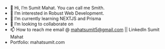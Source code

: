 - 👋 Hi, I’m Sumit Mahat. You can call me Smith.
- 👀 I’m interested in Robust Web Development.
- 🌱 I’m currently learning NEXTJS and Prisma 
- 💞️ I’m looking to collaborate on 
- 📫 How to reach me email @ mahatsumit5@gmail.com || LinkedIn Sumit Mahat
- Portfolio: mahatsumit.com

<!---
mahatsumit5/mahatsumit5 is a ✨ special ✨ repository because its `README.md` (this file) appears on your GitHub profile.
You can click the Preview link to take a look at your changes.
--->
